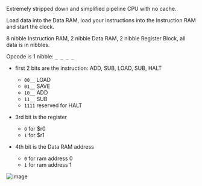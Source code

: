 Extremely stripped down and simplified pipeline CPU with no cache. 

Load data into the Data RAM, load your instructions into the Instruction RAM and start the clock.

8 nibble Instruction RAM, 2 nibble Data RAM, 2 nibble Register Block, all data is in nibbles. 

Opcode is 1 nibble: `_ _ _ _`

- first 2 bits are the instruction: ADD, SUB, LOAD, SUB, HALT
  - `00__` LOAD 
  - `01__` SAVE 
  - `10__` ADD 
  - `11__` SUB 
  - `1111` reserved for HALT

- 3rd bit is the register
    - `0` for $r0
    - `1` for $r1  
- 4th bit is the Data RAM address
  - `0` for ram address 0
  - `1` for ram address 1 

![image](https://github.com/rayane-b/comp273-final-project/assets/44729925/9875dc51-aec1-449e-877f-0d91b36f666f)


